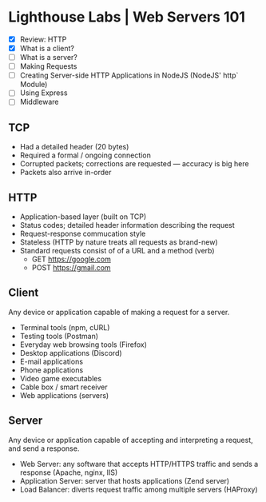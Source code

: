 # Lighthouse Labs | Web Servers 101

* [X] Review: HTTP
* [X] What is a client?
* [ ] What is a server?
* [ ] Making Requests
* [ ] Creating Server-side HTTP Applications in NodeJS (NodeJS' http` Module)
* [ ] Using Express
* [ ] Middleware

## TCP

* Had a detailed header (20 bytes)
* Required a formal / ongoing connection
* Corrupted packets; corrections are requested — accuracy is big here
* Packets also arrive in-order

## HTTP

* Application-based layer (built on TCP)
* Status codes; detailed header information describing the request
* Request-response commucation style
* Stateless (HTTP by nature treats all requests as brand-new)
* Standard requests consist of of a URL and a method (verb)
  * GET https://google.com
  * POST https://gmail.com

## Client

Any device or application capable of making a request for a server.

* Terminal tools (npm, cURL)
* Testing tools (Postman)
* Everyday web browsing tools (Firefox)
* Desktop applications (Discord)
* E-mail applications
* Phone applications
* Video game executables
* Cable box / smart receiver
* Web applications (servers)

## Server

Any device or application capable of accepting and interpreting a request, and send a 
response.

* Web Server: any software that accepts HTTP/HTTPS traffic and sends  a response (Apache, nginx, IIS)
* Application Server: server that hosts applications (Zend server)
* Load Balancer: diverts request traffic among multiple servers (HAProxy)


